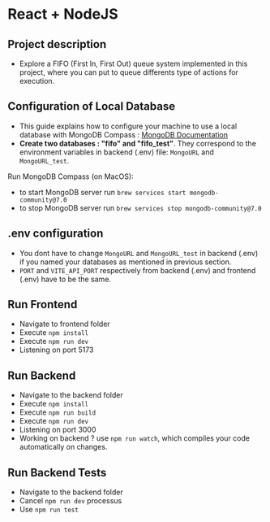 # React + NodeJS

## Project description

- Explore a FIFO (First In, First Out) queue system implemented in this project, where you can put to queue differents type of actions for execution.

## Configuration of Local Database

- This guide explains how to configure your machine to use a local database with MongoDB Compass : [MongoDB Documentation](https://www.mongodb.com/docs/manual/administration/configuration/#std-label-base-config)
- **Create two databases : "fifo" and "fifo_test"**. They correspond to the environment variables in backend (.env) file: `MongoURL` and `MongoURL_test`.

Run MongoDB Compass (on MacOS):

- to start MongoDB server run `brew services start mongodb-community@7.0`
- to stop MongoDB server run `brew services stop mongodb-community@7.0`

## .env configuration

- You dont have to change `MongoURL` and `MongoURL_test` in backend (.env) if you named your databases as mentioned in previous section.
- `PORT` and `VITE_API_PORT` respectively from backend (.env) and frontend (.env) have to be the same.

## Run Frontend

- Navigate to frontend folder
- Execute `npm install`
- Execute `npm run dev`
- Listening on port 5173

## Run Backend

- Navigate to the backend folder
- Execute `npm install`
- Execute `npm run build`
- Execute `npm run dev`
- Listening on port 3000
- Working on backend ? use `npm run watch`, which compiles your code automatically on changes.

## Run Backend Tests

- Navigate to the backend folder
- Cancel `npm run dev` processus
- Use `npm run test`
